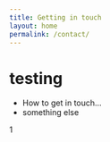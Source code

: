 ```yaml
---
title: Getting in touch
layout: home
permalink: /contact/
---
```


# testing
- How to get in touch...
- something else



1

